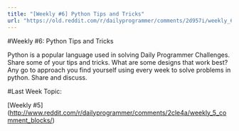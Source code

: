 ```yaml
---
title: "[Weekly #6] Python Tips and Tricks"
url: "https://old.reddit.com/r/dailyprogrammer/comments/2d957i/weekly_6_python_tips_and_tricks/"
---
```


#Weekly #6: Python Tips and Tricks

Python is a popular language used in solving Daily Programmer Challenges. Share some of your tips and tricks. What are some designs that work best? Any go to approach you find yourself using every week to solve problems in python. Share and discuss.


#Last Week Topic:

[Weekly #5] (http://www.reddit.com/r/dailyprogrammer/comments/2cle4a/weekly_5_comment_blocks/)